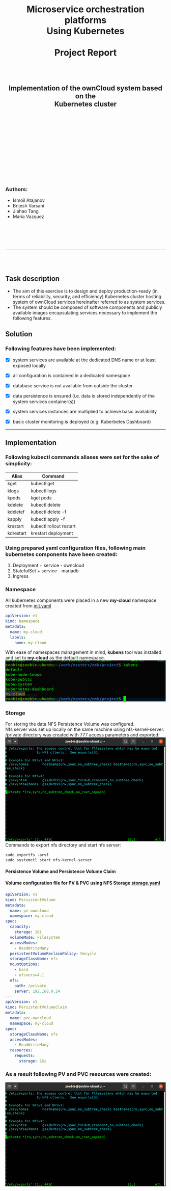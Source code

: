 <br/><br/><br/><br/><br/><br/><br/><br/><br/><br/>
<h1 align=center>Microservice orchestration platforms<br>
Using Kubernetes<br/><br/>Project Report</h1><br/><br/>
<h2 align=center>Implementation of the ownCloud system based on the<br/>Kubernetes cluster</h2>
<br/><br/><br/><br/><br/><br/><br/><br/><br/><br/><br/><br/>
  <h3>Authors:</h3>
  <ul>
  <li>Ismoil Atajanov</li>
  <li>Brijesh Varsani</li>
  <li>Jiahao Tang</li>
  <li>Maria Vazquez</li>
  </ul>
  <br/><br/><br/><br/>

---
<br/><br/>

## Task description
- The aim of this exercise is to design and deploy production-ready (in terms of reliability,
  security, and efficiency) Kubernetes cluster hosting system of ownCloud services hereinafter
  referred to as system services.
- The system should be composed of software components and publicly available images
  encapsulating services necessary to implement the following features.

## Solution
<h3>Following features have been implemented:</h3>

- [x] system services are available at the dedicated DNS name or at least exposed locally
- [x] all configuration is contained in a dedicated namespace 
- [x] database service is not available from outside the cluster
- [x] data persistence is ensured (i.e. data is stored independently of the system services
container(s))
- [x] system services instances are multiplied to achieve basic availability
- [x] basic cluster monitoring is deployed (e.g. Kuberbetes Dashboard)


---

## Implementation

### Following kubectl commands aliases were set for the sake of simplicity:
| Alias | Command |
| --------- | ---------|
| kget | kubectl get |
| klogs | kubectl logs |
| kpods | kget pods |
| kdelete | kubectl delete |
| kdeletef | kubectl delete -f |
| kapply | kubectl apply -f |
| krestart | kubectl rollout restart |
| kdrestart | krestart deployment |

### Using prepared yaml configuration files, following main kubernetes components have been created:
1. Deployment + service - owncloud
2. StatefulSet + service - mariadb
3. Ingress


### Namespace

All kubernetes components were placed in a new **my-cloud** namespace created from [init.yaml](https://github.com/Ismail11270/AEII_2020_MSK_-Ismoil_Atajanov-/blob/master/owncloud/init.yaml)
```yaml
apiVersion: v1
kind: Namespace
metadata:
  name: my-cloud
  labels:
    name: my-cloud
```
With ease of namespaces management in mind, **kubens** tool was installed and set to **my-cloud** as the default namespace.
<br/>
![kubens](https://raw.githubusercontent.com/Ismail11270/AEII_2020_MSK_-Ismoil_Atajanov-/master/screenshots/kubens.png)
<br/>


### Storage

For storing the data NFS Persistence Volume was configured. <br/>
Nfs server was set up locally on the same machine using nfs-kernel-server. 
/private directory was created with 777 access parameters and exported:
<br/>
![etc/exports](https://raw.githubusercontent.com/Ismail11270/AEII_2020_MSK_-Ismoil_Atajanov-/master/screenshots/etc-exports.png)
<br/>
Commands to export nfs directory and start nfs server: <br/>
```shell
sudo exportfs -arvf
sudo systemctl start nfs-kernel-server
```
#### Persistence Volume and Persistence Volume Claim
#### Volume configuration file for PV & PVC using NFS Storage [storage.yaml](https://github.com/Ismail11270/AEII_2020_MSK_-Ismoil_Atajanov-/blob/master/owncloud/storage/storage.yaml)
```yaml
apiVersion: v1
kind: PersistentVolume
metadata: 
  name: pv-owncloud
  namespace: my-cloud
spec:
  capacity:
    storage: 1Gi
  volumeMode: Filesystem
  accessModes:
    - ReadWriteMany
  persistentVolumeReclaimPolicy: Recycle
  storageClassName: nfs
  mountOptions:
    - hard
    - nfsvers=4.1
  nfs:
    path: /private
    server: 192.168.0.24
---
apiVersion: v1
kind: PersistentVolumeClaim
metadata:
  name: pvc-owncloud
  namespace: my-cloud
spec:
  storageClassName: nfs
  accessModes:
    - ReadWriteMany
  resources:
    requests:
      storage: 1Gi
```

### As a result following PV and PVC resources were created:
![pv/pvc](https://raw.githubusercontent.com/Ismail11270/AEII_2020_MSK_-Ismoil_Atajanov-/master/screenshots/etc-exports.png)
<br/>
##### Created volume was used further in implementation to mount volumes for the database and owncloud.

### Database configuration
MariaDB was chosen as the main database server, and it was implemented as a single replica stateful application defined in [mariadb.yaml]()
<br/>

- MariaDB username and password were defined in [**mariadb-secret.yaml**](https://github.com/Ismail11270/AEII_2020_MSK_-Ismoil_Atajanov-/blob/master/owncloud/storage/mariadb-secret.yaml)
- MariaDB environment variables were defined in [**config-map.yaml**](https://github.com/Ismail11270/AEII_2020_MSK_-Ismoil_Atajanov-/blob/master/owncloud/storage/config.yaml)
- MariaDB application configuration was defined in [**mariadb.yaml**](https://github.com/Ismail11270/AEII_2020_MSK_-Ismoil_Atajanov-/blob/master/owncloud/storage/mariadb.yaml)
>In order to configure the database correctly **all the configurations** must be applied *in the same order*

####Previously created persistent volume claim is used here to mount volume for mariadb database.
```yaml
        volumeMounts:
        - name: storage
          mountPath: /var/lib/mysql
          subPath: mysql
      volumes:
      - name: storage
        persistentVolumeClaim:
          claimName: pvc-owncloud
```

### Owncloud configuration
- In order to start only single configuration [owncloud.yaml](https://github.com/Ismail11270/AEII_2020_MSK_-Ismoil_Atajanov-/blob/master/owncloud/owncloud.yaml) is required.
<br/>
  
Most important part of the configuration is the container image which was set to ***owncloud*** and volume mounts suggested by the official 
documentation for the image. Volume mounts are again mounted on the PVC created earlier:
```yaml
        volumeMounts:
        - name: owncloud-storage
          mountPath: /var/www/html/data
          subPath: owncloud/data
        volumeMounts:
        - name: owncloud-storage
          mountPath: /var/www/html/apps
          subPath: owncloud/apps
        volumeMounts:
        - name: owncloud-storage
          mountPath: /var/www/html/config
          subPath: owncloud/config
      volumes:
      - name: owncloud-storage
        persistentVolumeClaim:
          claimName: pvc-owncloud
```

- Owncloud application can be easily re-scaled using `kubectl scale deployment owncloud --replicas=5`

![rescaling](https://raw.githubusercontent.com/Ismail11270/AEII_2020_MSK_-Ismoil_Atajanov-/master/screenshots/scaling_oc.png)
<br/>

#### The two created applications (deployment and statefulset) were created together with internal services to provide access to the pods
![resources](https://raw.githubusercontent.com/Ismail11270/AEII_2020_MSK_-Ismoil_Atajanov-/master/screenshots/resources.png)
<br/>

### Ingress
Next step of the implementation was to configure nginx ingress to provide external access to owncloud service.
The host for the owncloud service access was set to ***my-cloud.site***. After applying the ingress.yaml configuration owncloud application was exposed at the given host.

- Ingress rules
```yaml
  rules:
  - host: my-cloud.site
    http:
      paths:
      - path: "/"
        pathType: Prefix
        backend:
          service:
            name: owncloud
            port:
              number: 80
```
### Kubernetes Dashboard
Kubernetes dashboard resources come together with minikube installation. To use them a number of minikube addons have to be enabled.
- Below is the list of all minikube addons enabled for this project:
  
![addons](https://raw.githubusercontent.com/Ismail11270/AEII_2020_MSK_-Ismoil_Atajanov-/master/screenshots/addons.png)
<br/>
#### Dashboard ingress
As dashboard service exists in a different namespace ( kubernetes-dasboard ), a new [dashboard-ingress.yaml](https://github.com/Ismail11270/AEII_2020_MSK_-Ismoil_Atajanov-/blob/master/owncloud/dashboard-ingress.yaml) 
was created to configure an external host to access the dashboard service. The service was exposed at host ***dashboard.my-cloud.size***.

#### DNS Domain names
- After ingress configurations were applied both of them can be view using `kubectl get ingress` command

![ingress](https://raw.githubusercontent.com/Ismail11270/AEII_2020_MSK_-Ismoil_Atajanov-/master/screenshots/ingress.png)
<br/>  

- However, in order for this to work the hosts have to be added to /etc/hosts to be resolved properly by DNS.

![etc/hosts](https://raw.githubusercontent.com/Ismail11270/AEII_2020_MSK_-Ismoil_Atajanov-/master/screenshots/etc-hosts.png)
<br/>

### Results:
- After all the steps completion ***owncloud*** service is available at [my-cloud.site]() and ***dashboard*** at [dashboard.my-cloud.site]()
![owncloud/loginpage](https://raw.githubusercontent.com/Ismail11270/AEII_2020_MSK_-Ismoil_Atajanov-/master/screenshots/owncloud-login.png)
<br/>
  
> To start using owncloud one has to provide credentials and select preferred database and db credentials, which in the case are mariadb/mysql.

![owncloud/mainpage](https://raw.githubusercontent.com/Ismail11270/AEII_2020_MSK_-Ismoil_Atajanov-/master/screenshots/owncloud-main.png)
<br/>

> After log in, main page of owncloud appears, and the application is ready to use at this point.

![owncloud/dashboardpage](https://raw.githubusercontent.com/Ismail11270/AEII_2020_MSK_-Ismoil_Atajanov-/master/screenshots/dashboard-page.png)
<br/>

> Dashboard page is also present and functional at [dashboard.my-cloud.site]()


